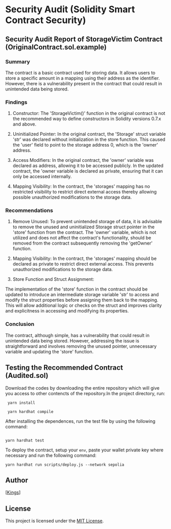 # Security Audit (Solidity Smart Contract Security)

## Security Audit Report of StorageVictim Contract (OriginalContract.sol.example)

### Summary

The contract is a basic contract used for storing data. It allows users to store a specific amount in a mapping using their address as the identifier. However, there is a vulnerability present in the contract that could result in unintended data being stored.

### Findings

1. Constructor:
The 'StorageVictim()' function in the original contract is not the recommended way to define constructors in Solidity versions 0.7.x and above.

2. Uninitialized Pointer:
In the original contract, the 'Storage' struct variable 'str' was declared without initialization in the store function. This caused the 'user' field to point to the storage address 0, which is the 'owner' address.

3. Access Modifiers:
In the original contract, the 'owner' variable was declared as address, allowing it to be accessed publicly. In the updated contract, the 'owner variable is declared as private, ensuring that it can only be accessed internally.

4. Mapping Visibility:
In the contract, the 'storages' mapping has no restricted visibility to restrict direct external access thereby allowing possible unauthorized modifications to the storage data.

### Recommendations

1. Remove Unused:
To prevent unintended storage of data, it is advisable to remove the unused and uninitialized Storage struct pointer in the 'store' function from the contract. The 'owner' variable, which is not utilized and does not affect the contract's functionality, should be removed from the contract subsequently removing the 'getOwner' function.

2. Mapping Visibility:
In the contract, the 'storages' mapping should be declared as private to restrict direct external access. This prevents unauthorized modifications to the storage data.

3. Store Function and Struct Assignment:

The implementation of the 'store' function in the contract should be updated to introduce an intermediate storage variable 'str' to access and modify the struct properties before assigning them back to the mapping. This will allow additional logic or checks on the struct and improves clarity and explicitness in accessing and modifying its properties.

### Conclusion

The contract, although simple, has a vulnerability that could result in unintended data being stored. However, addressing the issue is straightforward and involves removing the unused pointer, unnecessary variable and updating the 'store' function.

## Testing the Recommended Contract (Audited.sol)

Download the codes by downloading the entire repository which will give you access to other contencts of the repository.In the project directory,  run:

```shell
 yarn install
```

```shell
 yarn hardhat compile
```

After installing the dependences, run the test file by using the following command:

```shell

yarn hardhat test
```

To deploy the contract, setup your `env`, paste your wallet private key where necessary and run the following command:

```shell
yarn hardhat run scripts/deploy.js --network sepolia
```

## Author

[[Kings](https://github.com/mastkings)] 

## License

This project is licensed under the [MIT License](LICENSE).
